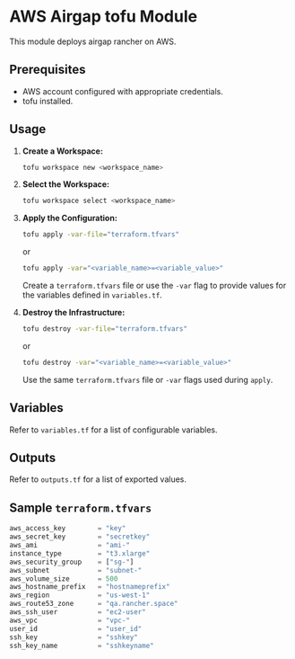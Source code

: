 # AWS Airgap tofu Module

This module deploys airgap rancher on AWS.

## Prerequisites

* AWS account configured with appropriate credentials.
* tofu installed.

## Usage

1.  **Create a Workspace:**

    ```bash
    tofu workspace new <workspace_name>
    ```

2.  **Select the Workspace:**

    ```bash
    tofu workspace select <workspace_name>
    ```

3.  **Apply the Configuration:**

    ```bash
    tofu apply -var-file="terraform.tfvars"
    ```
    or
    ```bash
    tofu apply -var="<variable_name>=<variable_value>"
    ```

    Create a `terraform.tfvars` file or use the `-var` flag to provide values for the variables defined in `variables.tf`.

4.  **Destroy the Infrastructure:**

    ```bash
    tofu destroy -var-file="terraform.tfvars"
    ```
    or
    ```bash
    tofu destroy -var="<variable_name>=<variable_value>"
    ```

    Use the same `terraform.tfvars` file or `-var` flags used during `apply`.

## Variables

Refer to `variables.tf` for a list of configurable variables.

## Outputs

Refer to `outputs.tf` for a list of exported values.

## Sample `terraform.tfvars`

```terraform
aws_access_key        = "key"
aws_secret_key        = "secretkey"
aws_ami               = "ami-"
instance_type         = "t3.xlarge"
aws_security_group    = ["sg-"]
aws_subnet            = "subnet-"
aws_volume_size       = 500
aws_hostname_prefix   = "hostnameprefix"
aws_region            = "us-west-1"
aws_route53_zone      = "qa.rancher.space"
aws_ssh_user          = "ec2-user"
aws_vpc               = "vpc-"
user_id               = "user_id"
ssh_key               = "sshkey"
ssh_key_name          = "sshkeyname"
